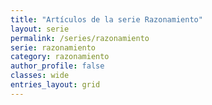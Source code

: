 ```yaml
---
title: "Artículos de la serie Razonamiento"
layout: serie
permalink: /series/razonamiento
serie: razonamiento
category: razonamiento
author_profile: false
classes: wide
entries_layout: grid
---
```


